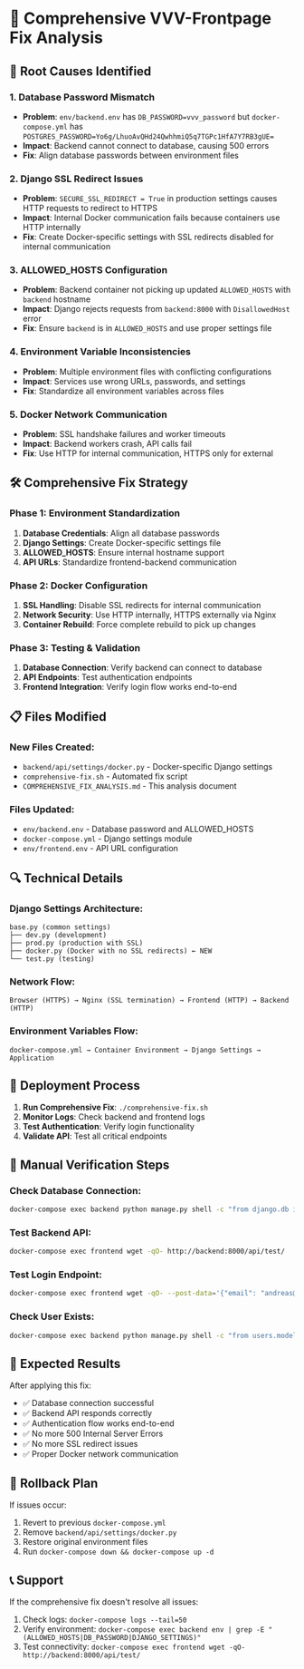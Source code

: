 # 🔧 Comprehensive VVV-Frontpage Fix Analysis

## 🚨 Root Causes Identified

### 1. **Database Password Mismatch**
- **Problem**: `env/backend.env` has `DB_PASSWORD=vvv_password` but `docker-compose.yml` has `POSTGRES_PASSWORD=Yo6g/LhuoAvQHd24QwhhmiQ5q7TGPc1HfA7Y7RB3gUE=`
- **Impact**: Backend cannot connect to database, causing 500 errors
- **Fix**: Align database passwords between environment files

### 2. **Django SSL Redirect Issues**
- **Problem**: `SECURE_SSL_REDIRECT = True` in production settings causes HTTP requests to redirect to HTTPS
- **Impact**: Internal Docker communication fails because containers use HTTP internally
- **Fix**: Create Docker-specific settings with SSL redirects disabled for internal communication

### 3. **ALLOWED_HOSTS Configuration**
- **Problem**: Backend container not picking up updated `ALLOWED_HOSTS` with `backend` hostname
- **Impact**: Django rejects requests from `backend:8000` with `DisallowedHost` error
- **Fix**: Ensure `backend` is in `ALLOWED_HOSTS` and use proper settings file

### 4. **Environment Variable Inconsistencies**
- **Problem**: Multiple environment files with conflicting configurations
- **Impact**: Services use wrong URLs, passwords, and settings
- **Fix**: Standardize all environment variables across files

### 5. **Docker Network Communication**
- **Problem**: SSL handshake failures and worker timeouts
- **Impact**: Backend workers crash, API calls fail
- **Fix**: Use HTTP for internal communication, HTTPS only for external

## 🛠️ Comprehensive Fix Strategy

### Phase 1: Environment Standardization
1. **Database Credentials**: Align all database passwords
2. **Django Settings**: Create Docker-specific settings file
3. **ALLOWED_HOSTS**: Ensure internal hostname support
4. **API URLs**: Standardize frontend-backend communication

### Phase 2: Docker Configuration
1. **SSL Handling**: Disable SSL redirects for internal communication
2. **Network Security**: Use HTTP internally, HTTPS externally via Nginx
3. **Container Rebuild**: Force complete rebuild to pick up changes

### Phase 3: Testing & Validation
1. **Database Connection**: Verify backend can connect to database
2. **API Endpoints**: Test authentication endpoints
3. **Frontend Integration**: Verify login flow works end-to-end

## 📋 Files Modified

### New Files Created:
- `backend/api/settings/docker.py` - Docker-specific Django settings
- `comprehensive-fix.sh` - Automated fix script
- `COMPREHENSIVE_FIX_ANALYSIS.md` - This analysis document

### Files Updated:
- `env/backend.env` - Database password and ALLOWED_HOSTS
- `docker-compose.yml` - Django settings module
- `env/frontend.env` - API URL configuration

## 🔍 Technical Details

### Django Settings Architecture:
```
base.py (common settings)
├── dev.py (development)
├── prod.py (production with SSL)
├── docker.py (Docker with no SSL redirects) ← NEW
└── test.py (testing)
```

### Network Flow:
```
Browser (HTTPS) → Nginx (SSL termination) → Frontend (HTTP) → Backend (HTTP)
```

### Environment Variables Flow:
```
docker-compose.yml → Container Environment → Django Settings → Application
```

## 🚀 Deployment Process

1. **Run Comprehensive Fix**: `./comprehensive-fix.sh`
2. **Monitor Logs**: Check backend and frontend logs
3. **Test Authentication**: Verify login functionality
4. **Validate API**: Test all critical endpoints

## 🔧 Manual Verification Steps

### Check Database Connection:
```bash
docker-compose exec backend python manage.py shell -c "from django.db import connection; connection.ensure_connection(); print('✅ Database OK')"
```

### Test Backend API:
```bash
docker-compose exec frontend wget -qO- http://backend:8000/api/test/
```

### Test Login Endpoint:
```bash
docker-compose exec frontend wget -qO- --post-data='{"email": "andreas@veveve.dk", "password": "avxzVvv2k25!!"}' --header="Content-Type: application/json" http://backend:8000/api/auth/login/
```

### Check User Exists:
```bash
docker-compose exec backend python manage.py shell -c "from users.models import User; print(f'Users: {User.objects.count()}')"
```

## 🎯 Expected Results

After applying this fix:
- ✅ Database connection successful
- ✅ Backend API responds correctly
- ✅ Authentication flow works end-to-end
- ✅ No more 500 Internal Server Errors
- ✅ No more SSL redirect issues
- ✅ Proper Docker network communication

## 🔄 Rollback Plan

If issues occur:
1. Revert to previous `docker-compose.yml`
2. Remove `backend/api/settings/docker.py`
3. Restore original environment files
4. Run `docker-compose down && docker-compose up -d`

## 📞 Support

If the comprehensive fix doesn't resolve all issues:
1. Check logs: `docker-compose logs --tail=50`
2. Verify environment: `docker-compose exec backend env | grep -E "(ALLOWED_HOSTS|DB_PASSWORD|DJANGO_SETTINGS)"`
3. Test connectivity: `docker-compose exec frontend wget -qO- http://backend:8000/api/test/`
